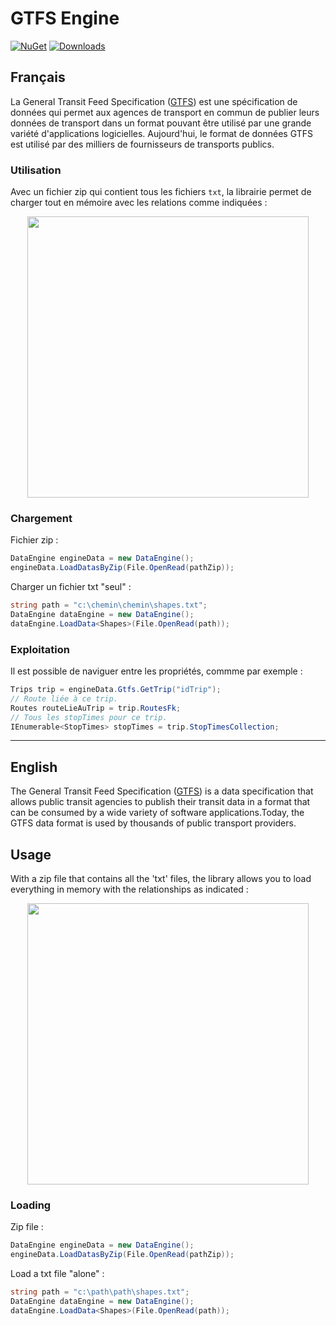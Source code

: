 # GTFS Engine
[![NuGet](https://img.shields.io/nuget/vpre/GtfsEngine.svg)](https://www.nuget.org/packages/GtfsEngine)
[![Downloads](https://img.shields.io/nuget/dt/GtfsEngine.svg)](https://www.nuget.org/packages/GtfsEngine)


## Français ##  
La General Transit Feed Specification ([GTFS](https://developers.google.com/transit/gtfs/reference?hl=fr)) est une spécification de données qui permet aux agences de transport en commun de publier leurs données de transport dans un format pouvant être utilisé par une grande variété d'applications logicielles. Aujourd'hui, le format de données GTFS est utilisé par des milliers de fournisseurs de transports publics.  

### Utilisation
Avec un fichier zip qui contient tous les fichiers `txt`, la librairie permet de charger tout en mémoire avec les relations comme indiquées :  
<p align="center"><kbd><img src="https://i.ibb.co/FswTwhc/GTFS-db.png" height="450"></kbd></p>

### Chargement  
Fichier zip :
```csharp
DataEngine engineData = new DataEngine();
engineData.LoadDatasByZip(File.OpenRead(pathZip));
```

Charger un fichier txt "seul" :
```csharp
string path = "c:\chemin\chemin\shapes.txt";
DataEngine dataEngine = new DataEngine();
dataEngine.LoadData<Shapes>(File.OpenRead(path));
```

### Exploitation
Il est possible de naviguer entre les propriétés, commme par exemple :
```csharp
Trips trip = engineData.Gtfs.GetTrip("idTrip");
// Route liée à ce trip.
Routes routeLieAuTrip = trip.RoutesFk;
// Tous les stopTimes pour ce trip.
IEnumerable<StopTimes> stopTimes = trip.StopTimesCollection;
```
------------
## English ##  
The General Transit Feed Specification ([GTFS](https://developers.google.com/transit/gtfs/reference?hl=en)) is a data specification that allows public transit agencies to publish their transit data in a format that can be consumed by a wide variety of software applications.Today, the GTFS data format is used by thousands of public transport providers.  

## Usage
With a zip file that contains all the 'txt' files, the library allows you to load everything in memory with the relationships as indicated :
<p align="center"><kbd><img src="https://i.ibb.co/FswTwhc/GTFS-db.png" height="450"></kbd></p>

### Loading
Zip file :
```csharp
DataEngine engineData = new DataEngine();
engineData.LoadDatasByZip(File.OpenRead(pathZip));
```

Load a txt file "alone" :
```csharp
string path = "c:\path\path\shapes.txt";
DataEngine dataEngine = new DataEngine();
dataEngine.LoadData<Shapes>(File.OpenRead(path));
